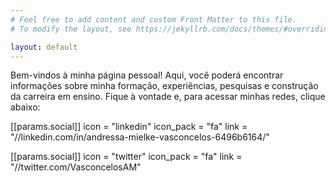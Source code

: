 ```yaml
---
# Feel free to add content and custom Front Matter to this file.
# To modify the layout, see https://jekyllrb.com/docs/themes/#overriding-theme-defaults

layout: default
---
```



<p align="center">

Bem-vindos à minha página pessoal! Aqui, você poderá encontrar informações sobre minha formação, experiências, pesquisas e construção da carreira em ensino. Fique à vontade e, para acessar minhas redes, clique abaixo:

 [[params.social]]
    icon = "linkedin"
    icon_pack = "fa"
    link = "//linkedin.com/in/andressa-mielke-vasconcelos-6496b6164/"
    
 [[params.social]]
    icon = "twitter"
    icon_pack = "fa"
    link = "//twitter.com/VasconcelosAM"
